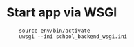 # Start app via WSGI
```shell
    source env/bin/activate
    uwsgi --ini school_backend_wsgi.ini
```